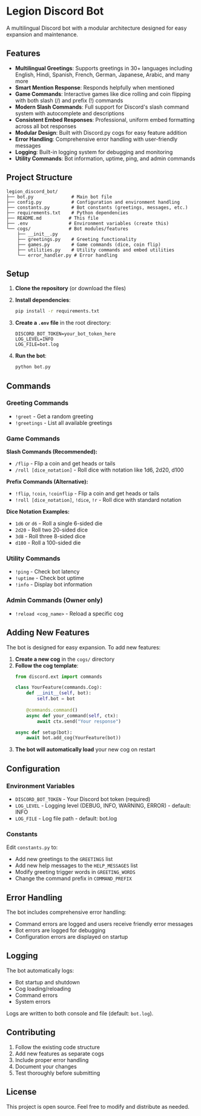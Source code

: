 # Legion Discord Bot

A multilingual Discord bot with a modular architecture designed for easy expansion and maintenance.

## Features

- **Multilingual Greetings**: Supports greetings in 30+ languages including English, Hindi, Spanish, French, German, Japanese, Arabic, and many more
- **Smart Mention Response**: Responds helpfully when mentioned
- **Game Commands**: Interactive games like dice rolling and coin flipping with both slash (/) and prefix (!) commands
- **Modern Slash Commands**: Full support for Discord's slash command system with autocomplete and descriptions
- **Consistent Embed Responses**: Professional, uniform embed formatting across all bot responses
- **Modular Design**: Built with Discord.py cogs for easy feature addition
- **Error Handling**: Comprehensive error handling with user-friendly messages
- **Logging**: Built-in logging system for debugging and monitoring
- **Utility Commands**: Bot information, uptime, ping, and admin commands

## Project Structure

```
legion_discord_bot/
├── bot.py              # Main bot file
├── config.py           # Configuration and environment handling
├── constants.py        # Bot constants (greetings, messages, etc.)
├── requirements.txt    # Python dependencies
├── README.md          # This file
├── .env               # Environment variables (create this)
└── cogs/              # Bot modules/features
    ├── __init__.py
    ├── greetings.py    # Greeting functionality
    ├── games.py        # Game commands (dice, coin flip)
    ├── utilities.py    # Utility commands and embed utilities
    └── error_handler.py # Error handling
```

## Setup

1. **Clone the repository** (or download the files)

2. **Install dependencies**:
   ```bash
   pip install -r requirements.txt
   ```

3. **Create a `.env` file** in the root directory:
   ```
   DISCORD_BOT_TOKEN=your_bot_token_here
   LOG_LEVEL=INFO
   LOG_FILE=bot.log
   ```

4. **Run the bot**:
   ```bash
   python bot.py
   ```

## Commands

### Greeting Commands
- `!greet` - Get a random greeting
- `!greetings` - List all available greetings

### Game Commands
**Slash Commands (Recommended):**
- `/flip` - Flip a coin and get heads or tails
- `/roll [dice_notation]` - Roll dice with notation like 1d6, 2d20, d100

**Prefix Commands (Alternative):**
- `!flip`, `!coin`, `!coinflip` - Flip a coin and get heads or tails
- `!roll [dice_notation]`, `!dice`, `!r` - Roll dice with standard notation

**Dice Notation Examples:**
- `1d6` or `d6` - Roll a single 6-sided die
- `2d20` - Roll two 20-sided dice
- `3d8` - Roll three 8-sided dice
- `d100` - Roll a 100-sided die

### Utility Commands
- `!ping` - Check bot latency
- `!uptime` - Check bot uptime
- `!info` - Display bot information

### Admin Commands (Owner only)
- `!reload <cog_name>` - Reload a specific cog

## Adding New Features

The bot is designed for easy expansion. To add new features:

1. **Create a new cog** in the `cogs/` directory
2. **Follow the cog template**:
   ```python
   from discord.ext import commands
   
   class YourFeature(commands.Cog):
       def __init__(self, bot):
           self.bot = bot
       
       @commands.command()
       async def your_command(self, ctx):
           await ctx.send("Your response")
   
   async def setup(bot):
       await bot.add_cog(YourFeature(bot))
   ```
3. **The bot will automatically load** your new cog on restart

## Configuration

### Environment Variables
- `DISCORD_BOT_TOKEN` - Your Discord bot token (required)
- `LOG_LEVEL` - Logging level (DEBUG, INFO, WARNING, ERROR) - default: INFO
- `LOG_FILE` - Log file path - default: bot.log

### Constants
Edit `constants.py` to:
- Add new greetings to the `GREETINGS` list
- Add new help messages to the `HELP_MESSAGES` list
- Modify greeting trigger words in `GREETING_WORDS`
- Change the command prefix in `COMMAND_PREFIX`

## Error Handling

The bot includes comprehensive error handling:
- Command errors are logged and users receive friendly error messages
- Bot errors are logged for debugging
- Configuration errors are displayed on startup

## Logging

The bot automatically logs:
- Bot startup and shutdown
- Cog loading/reloading
- Command errors
- System errors

Logs are written to both console and file (default: `bot.log`).

## Contributing

1. Follow the existing code structure
2. Add new features as separate cogs
3. Include proper error handling
4. Document your changes
5. Test thoroughly before submitting

## License

This project is open source. Feel free to modify and distribute as needed.